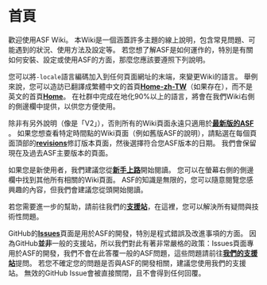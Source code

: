# 首頁

歡迎使用ASF Wiki。 本Wiki是一個涵蓋許多主題的線上說明，包含常見問題、可能遇到的狀況、使用方法及設定等。 若您想了解ASF是如何運作的，特別是有關如何安裝、設定或使用ASF的方面，那麼您應該要遵照下列說明。

您可以將&#8203;`-locale`&#8203;語言編碼加入到任何頁面網址的末端，來變更Wiki的語言。 舉例來說，您可以造訪已翻譯成繁體中文的首頁&#8203;**[Home-zh-TW](https://github.com/JustArchiNET/ArchiSteamFarm/wiki/Home-zh-TW)**&#8203;（如果存在），而不是英文的首頁&#8203;**[Home](https://github.com/JustArchiNET/ArchiSteamFarm/wiki/Home)**&#8203;。 在社群中完成在地化90%以上的語言，將會在我們Wiki右側的側邊欄中提供，以供您方便使用。

除非有另外說明（像是「V2」），否則所有的Wiki頁面永遠只適用於&#8203;**[最新版的ASF](https://github.com/JustArchiNET/ArchiSteamFarm/releases)**&#8203;。 如果您想查看特定時間點的Wiki頁面（例如舊版ASF的說明），請點選在每個頁面頂部的&#8203;**[revisions](https://github.com/JustArchiNET/ArchiSteamFarm/wiki/_history)**&#8203;修訂版本頁面，然後選擇符合您ASF版本的日期。 我們會保留現在及過去ASF主要版本的頁面。

如果您是新使用者，我們建議您從&#8203;**[新手上路](https://github.com/JustArchiNET/ArchiSteamFarm/wiki/Setting-up-zh-TW)**&#8203;開始閱讀。 您可以在螢幕右側的側邊欄中找到其他所有相關的Wiki頁面。 ASF的知識是無限的，您可以隨意閱覽您感興趣的內容，但我們會建議您從頭開始閱讀。

若您需要進一步的幫助，請前往我們的&#8203;**[支援站](https://github.com/JustArchiNET/ArchiSteamFarm/blob/main/.github/SUPPORT.md)**&#8203;，在這裡，您可以解決所有疑問與技術性問題。

GitHub的&#8203;**[Issues](https://github.com/JustArchiNET/ArchiSteamFarm/issues)**&#8203;頁面是用於ASF的開發，特別是程式錯誤及改進事項的方面。 因為GitHub&#8203;**並非**&#8203;一般的支援站，所以我們對此有著非常嚴格的政策：Issues頁面專用於ASF的開發，我們不會在此答覆一般的ASF問題，這些問題請前往&#8203;**[我們的支援站](https://github.com/JustArchiNET/ArchiSteamFarm/blob/main/.github/SUPPORT.md)**&#8203;提問。 若您不確定您的問題是否與ASF的開發相關，建議您使用我們的支援站。 無效的GitHub Issue會被直接關閉，且不會得到任何回覆。